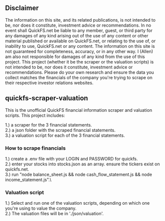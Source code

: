 ## Disclaimer

The information on this site, and its related publications, is not intended to be, nor does it constitute, investment advice or recommendations. In no event shall QuickFS.net be liable to any member, guest, or third party for any damages of any kind arising out of the use of any content or other material published or available on QuickFS.net, or relating to the use of, or inability to use, QuickFS.net or any content. The information on this site is not guaranteed for completeness, accuracy, or in any other way. I (Allen) am also not responsible for damages of any kind from the use of this project. This project (whether it be the scraper or the valuation scripts) is not intended to be, nor does it constitute, investment advice or recommendations. Please do your own research and ensure the data you collect matches the financials of the company you're trying to scrape on their respective investor relations websites.

## quickfs-scraper-valuation

This is the unofficial QuickFS financial information scraper and valuation scripts.
This project includes:

1.) a scraper for the 3 financial statements.\
2.) a json folder with the scraped financial statements.\
3.) a valuation script for each of the 3 financial statements.

### How to scrape financials

1.) create a .env file with your LOGIN and PASSWORD for quickfs.\
2.) enter your stocks into stocks.json as an array. ensure the tickers exist on quickfs.net.\
3.) run "node balance_sheet.js && node cash_flow_statement.js && node income_statement.js".\

### Valuation script

1.) Select and run one of the valuation scripts, depending on which one you're using to value the company.\
2.) The valuation files will be in './json/valuation'.
